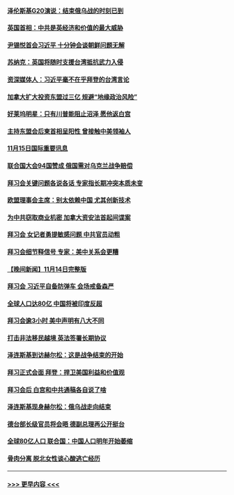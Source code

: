 #### [泽伦斯基G20演说：结束俄乌战的时刻已到](../pages/prog202/a103575445.md?t=11160001) 
#### [英国首相：中共是英经济和价值的最大威胁](../pages/prog202/a103575426.md?t=11160001) 
#### [尹锡悦首会习近平 十分钟会谈朝鲜问题无解](../pages/prog202/a103575416.md?t=11160001) 
#### [苏纳克：英国将随时支援台湾抵抗武力入侵](../pages/prog202/a103575398.md?t=11160001) 
#### [资深媒体人：习近平毫不在乎拜登的台湾言论](../pages/prog202/a103575311.md?t=11160001) 
#### [加拿大扩大投资东盟过三亿 规避“地缘政治风险”](../pages/prog202/a103575330.md?t=11160001) 
#### [好莱坞明星：只有川普能阻止沼泽 愿他返白宫](../pages/prog202/a103575297.md?t=11160001) 
#### [主持东盟会后柬首相呈阳性 曾接触中美领袖人](../pages/prog202/a103575324.md?t=11160001) 
#### [11月15日国际重要讯息](../pages/prog202/a103575308.md?t=11160001) 
#### [联合国大会94国赞成 俄国需对乌克兰战争赔偿](../pages/prog202/a103575227.md?t=11160001) 
#### [拜习会关键问题各说各话 专家指长期冲突本质未变](../pages/prog202/a103575212.md?t=11160001) 
#### [欧盟理事会主席：别太依赖中国 尤其创新技术](../pages/prog202/a103575190.md?t=11160001) 
#### [为中共窃取商业机密 加拿大资安法首起间谍案](../pages/prog202/a103575100.md?t=11160001) 
#### [拜习会 女记者勇提敏感问题 中共官员动粗](../pages/prog202/a103575086.md?t=11160001) 
#### [拜习会细节释信号 专家：美中关系会更糟](../pages/prog202/a103575085.md?t=11160001) 
#### [【晚间新闻】11月14日完整版](../pages/prog202/a103575078.md?t=11160001) 
#### [拜习会 习近平自备防弹车 会场戒备森严](../pages/prog202/a103574953.md?t=11160001) 
#### [全球人口达80亿 中国将被印度反超](../pages/prog202/a103574986.md?t=11160001) 
#### [拜习会逾3小时 美中声明有八大不同](../pages/prog202/a103575016.md?t=11160001) 
#### [打击非法移民越境 英法签署长期协议](../pages/prog202/a103574988.md?t=11160001) 
#### [泽连斯基到访赫尔松：这是战争结束的开始](../pages/prog202/a103574992.md?t=11160001) 
#### [拜习正式会面 拜登：捍卫美国利益和价值观](../pages/prog202/a103575010.md?t=11160001) 
#### [拜习会后 白宫和中共通稿各自说了啥](../pages/prog202/a103575008.md?t=11160001) 
#### [泽连斯基现身赫尔松：俄乌战走向结束](../pages/prog202/a103574765.md?t=11160001) 
#### [德台部长级官员将会晤 德副总理再公开挺台](../pages/prog202/a103574796.md?t=11160001) 
#### [全球80亿人口 联合国：中国人口明年开始萎缩](../pages/prog202/a103574666.md?t=11160001) 
#### [骨肉分离 脱北女性谈心酸逃亡经历](../pages/prog202/a103574703.md?t=11160001) 

----
#### [ >>> 更早内容 <<< ](../indexes/prog202-earlier.md)
